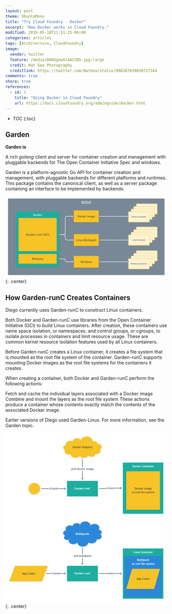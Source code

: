 ```yaml
---
layout: post
theme: UbuntuMono
title: "Try Cloud Foundry - Docker"
excerpt: "How Docker works in Cloud Foundry."
modified: 2018-05-10T11:51:25-04:00
categories: articles
tags: [Architecture, CloudFoundry]
image:
  vendor: twitter
  feature: /media/DdOGgnwXcAACGQ5.jpg:large
  credit: Nat Geo Photography‏
  creditlink: https://twitter.com/NatGeo/status/996287839850717184
comments: true
share: true
references:
  - id: 1
    title: "Using Docker in Cloud Foundry"
    url: https://docs.cloudfoundry.org/adminguide/docker.html
---
```


* TOC
{:toc}

## Garden
**Garden is**

A rich *golang* client and server for container creation and management with pluggable backends for The Open Container Initiative Spec and windows.

Garden is a platform-agnostic Go API for container creation and management, with pluggable backends for different platforms and runtimes. This package contains the canonical client, as well as a server package containing an interface to be implemented by backends.


![Image: CloudFoundry Garden BOSH Architecture](/images/cloud/cf/cloudfoundry-garden-bosh.png "CloudFoundry Garden BOSH Architecture")
{: .center}

## How Garden-runC Creates Containers

Diego currently uses Garden-runC to construct Linux containers.

Both Docker and Garden-runC use libraries from the Open Container Initiative (OCI) to build Linux containers. After creation, these containers use name space isolation, or namespaces, and control groups, or cgroups, to isolate processes in containers and limit resource usage. These are common kernel resource isolation features used by all Linux containers.

Before Garden-runC creates a Linux container, it creates a file system that is mounted as the root file system of the container. Garden-runC supports mounting Docker images as the root file systems for the containers it creates.

When creating a container, both Docker and Garden-runC perform the following actions:

Fetch and cache the individual layers associated with a Docker image
Combine and mount the layers as the root file system
These actions produce a container whose contents exactly match the contents of the associated Docker image.

Earlier versions of Diego used Garden-Linux. For more information, see the Garden topic.


![Image: CloudFoundry Garden-runC Architecture](/images/cloud/cf/cloudfoundry-garden-runc.png)
{: .center}


[guardian]:https://github.com/cloudfoundry/guardian/
